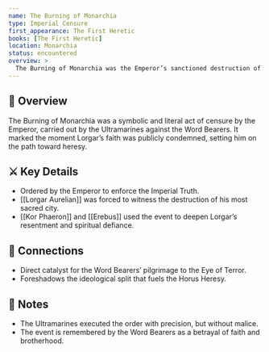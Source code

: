 ```yaml
---
name: The Burning of Monarchia
type: Imperial Censure
first_appearance: The First Heretic
books: [The First Heretic]
location: Monarchia
status: encountered
overview: >
  The Burning of Monarchia was the Emperor’s sanctioned destruction of Lorgar’s fanatical city-world, an act of public censure that shattered the Word Bearers’ faith in Imperial Truth and ignited the spark of open heresy.
---
```


## 🧭 Overview  
The Burning of Monarchia was a symbolic and literal act of censure by the Emperor, carried out by the Ultramarines against the Word Bearers. It marked the moment Lorgar’s faith was publicly condemned, setting him on the path toward heresy.

## ⚔️ Key Details  
- Ordered by the Emperor to enforce the Imperial Truth.  
- [[Lorgar Aurelian]] was forced to witness the destruction of his most sacred city.  
- [[Kor Phaeron]] and [[Erebus]] used the event to deepen Lorgar’s resentment and spiritual defiance.

## 🔗 Connections  
- Direct catalyst for the Word Bearers’ pilgrimage to the Eye of Terror.  
- Foreshadows the ideological split that fuels the Horus Heresy.

## 📝 Notes  
- The Ultramarines executed the order with precision, but without malice.  
- The event is remembered by the Word Bearers as a betrayal of faith and brotherhood.